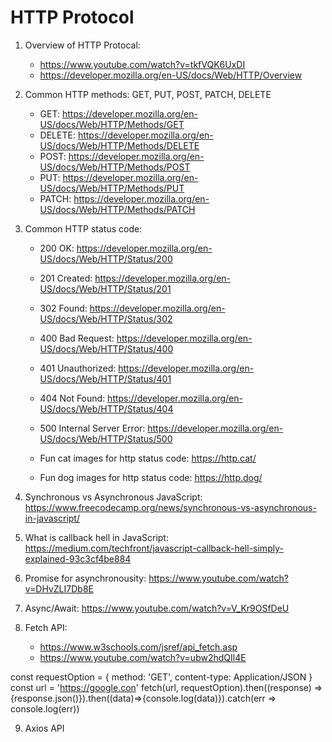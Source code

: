 # HTTP Protocol 

1. Overview of HTTP Protocal:
    * https://www.youtube.com/watch?v=tkfVQK6UxDI
    * https://developer.mozilla.org/en-US/docs/Web/HTTP/Overview

2. Common HTTP methods: GET, PUT, POST, PATCH, DELETE
    * GET: https://developer.mozilla.org/en-US/docs/Web/HTTP/Methods/GET
    * DELETE: https://developer.mozilla.org/en-US/docs/Web/HTTP/Methods/DELETE
    * POST: https://developer.mozilla.org/en-US/docs/Web/HTTP/Methods/POST
    * PUT: https://developer.mozilla.org/en-US/docs/Web/HTTP/Methods/PUT
    * PATCH: https://developer.mozilla.org/en-US/docs/Web/HTTP/Methods/PATCH

3. Common HTTP status code:
    * 200 OK: https://developer.mozilla.org/en-US/docs/Web/HTTP/Status/200
    * 201 Created: https://developer.mozilla.org/en-US/docs/Web/HTTP/Status/201
    * 302 Found: https://developer.mozilla.org/en-US/docs/Web/HTTP/Status/302
    * 400 Bad Request: https://developer.mozilla.org/en-US/docs/Web/HTTP/Status/400
    * 401 Unauthorized: https://developer.mozilla.org/en-US/docs/Web/HTTP/Status/401
    * 404 Not Found: https://developer.mozilla.org/en-US/docs/Web/HTTP/Status/404
    * 500 Internal Server Error: https://developer.mozilla.org/en-US/docs/Web/HTTP/Status/500

    * Fun cat images for http status code: https://http.cat/
    * Fun dog images for http status code: https://http.dog/

4. Synchronous vs Asynchronous JavaScript: https://www.freecodecamp.org/news/synchronous-vs-asynchronous-in-javascript/


5. What is callback hell in JavaScript: https://medium.com/techfront/javascript-callback-hell-simply-explained-93c3cf4be884

6. Promise for asynchronousity: https://www.youtube.com/watch?v=DHvZLI7Db8E

7. Async/Await: https://www.youtube.com/watch?v=V_Kr9OSfDeU

8. Fetch API: 
    * https://www.w3schools.com/jsref/api_fetch.asp
    * https://www.youtube.com/watch?v=ubw2hdQIl4E
    
const requestOption = {
    method: 'GET',
    content-type: Application/JSON
}
const url = 'https://google.con'
    fetch(url, requestOption).then((response) => {response.json()}).then((data)=>{console.log(data)}).catch(err => console.log(err))

9. Axios API
  






